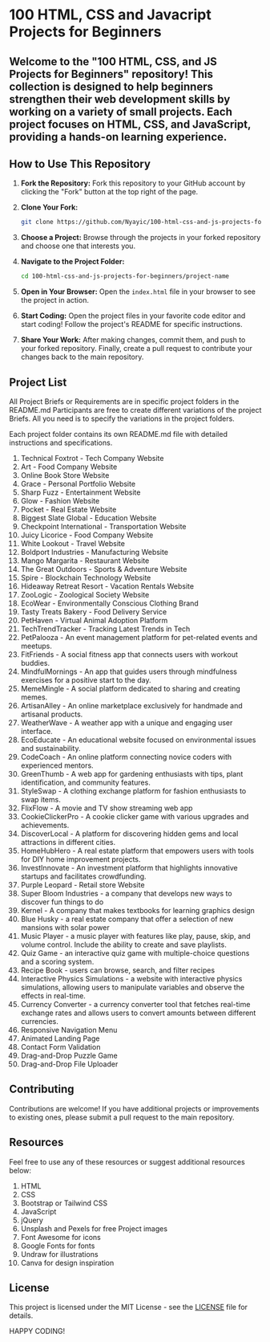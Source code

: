 # 100 HTML, CSS and Javacript Projects for Beginners
Welcome to the "100 HTML, CSS, and JS Projects for Beginners" repository! This collection is designed to help beginners strengthen their web development skills by working on a variety of small projects. Each project focuses on HTML, CSS, and JavaScript, providing a hands-on learning experience.
---

## How to Use This Repository

1. **Fork the Repository:**
   Fork this repository to your GitHub account by clicking the "Fork" button at the top right of the page.

2. **Clone Your Fork:**
   ```bash
   git clone https://github.com/Nyayic/100-html-css-and-js-projects-for-beginners.git
   ```

3. **Choose a Project:**
   Browse through the projects in your forked repository and choose one that interests you.

4. **Navigate to the Project Folder:**
   ```bash
   cd 100-html-css-and-js-projects-for-beginners/project-name
   ```

5. **Open in Your Browser:**
   Open the `index.html` file in your browser to see the project in action.

6. **Start Coding:**
   Open the project files in your favorite code editor and start coding! Follow the project's README for specific instructions.

7. **Share Your Work:**
   After making changes, commit them, and push to your forked repository. Finally, create a pull request to contribute your changes back to the main repository.

## Project List
All Project Briefs or Requirements are in specific project folders in the README.md Participants are free to create different variations of the project Briefs. All you need is to specify the variations in the project folders.

Each project folder contains its own README.md file with detailed instructions and specifications.

1. Technical Foxtrot - Tech Company Website
2. Art - Food Company Website
3. Online Book Store Website
4. Grace - Personal Portfolio Website
5. Sharp Fuzz - Entertainment Website
6. Glow - Fashion Website
7. Pocket - Real Estate Website
8. Biggest Slate Global - Education Website
9. Checkpoint International - Transportation Website
10. Juicy Licorice - Food Company Website
11. White Lookout - Travel Website
12. Boldport Industries - Manufacturing Website
13. Mango Margarita - Restaurant Website
14. The Great Outdoors - Sports & Adventure Website
15. Spire - Blockchain Technology Website
16. Hideaway Retreat Resort - Vacation Rentals Website
17. ZooLogic - Zoological Society Website
18. EcoWear - Environmentally Conscious Clothing Brand
19. Tasty Treats Bakery - Food Delivery Service
20. PetHaven - Virtual Animal Adoption Platform
21. TechTrendTracker - Tracking Latest Trends in Tech
22. PetPalooza - An event management platform for pet-related events and meetups.
23. FitFriends - A social fitness app that connects users with workout buddies.
24. MindfulMornings - An app that guides users through mindfulness exercises for a positive start to the day.
25. MemeMingle - A social platform dedicated to sharing and creating memes.
26. ArtisanAlley - An online marketplace exclusively for handmade and artisanal products.
27. WeatherWave - A weather app with a unique and engaging user interface.
28. EcoEducate - An educational website focused on environmental issues and sustainability.
29. CodeCoach - An online platform connecting novice coders with experienced mentors.
30. GreenThumb - A web app for gardening enthusiasts with tips, plant identification, and community features.
31. StyleSwap - A clothing exchange platform for fashion enthusiasts to swap items.
32. FlixFlow - A movie and TV show streaming web app
33. CookieClickerPro - A cookie clicker game with various upgrades and achievements.
34. DiscoverLocal - A platform for discovering hidden gems and local attractions in different cities.
35. HomeHubHero - A real estate platform that empowers users with tools for DIY home improvement projects.
36. InvestInnovate - An investment platform that highlights innovative startups and facilitates crowdfunding.
37. Purple Leopard - Retail store Website
38. Super Bloom Industries - a company that develops new ways to discover fun things to do
39. Kernel - A company that makes textbooks for learning graphics design
40. Blue Husky - a real estate company that offer a selection of new mansions with solar power
41. Music Player - a music player with features like play, pause, skip, and volume control. Include the ability to create and save playlists.
42. Quiz Game - an interactive quiz game with multiple-choice questions and a scoring system. 
43. Recipe Book - users can browse, search, and filter recipes
44. Interactive Physics Simulations - a website with interactive physics simulations, allowing users to manipulate variables and observe the effects in real-time.
45. Currency Converter - a currency converter tool that fetches real-time exchange rates and allows users to convert amounts between different currencies.
46. Responsive Navigation Menu
47. Animated Landing Page
48. Contact Form Validation
49. Drag-and-Drop Puzzle Game
50. Drag-and-Drop File Uploader

## Contributing

Contributions are welcome! If you have additional projects or improvements to existing ones, please submit a pull request to the main repository.

## Resources
Feel free to use any of these resources or suggest additional resources below:
1. HTML
2. CSS
3. Bootstrap or Tailwind CSS 
4. JavaScript
5. jQuery
6. Unsplash and Pexels for free Project images
7. Font Awesome for icons
8. Google Fonts for fonts
9. Undraw for illustrations
10. Canva for design inspiration

## License

This project is licensed under the MIT License - see the [LICENSE](LICENSE) file for details.

HAPPY CODING!